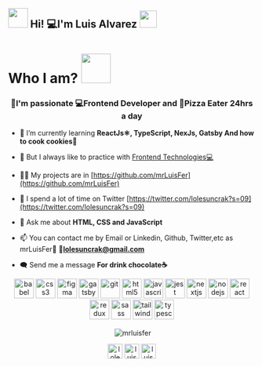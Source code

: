 
<h2> <img src="https://media.giphy.com/media/ObNTw8Uzwy6KQ/giphy.gif" width="40px"> Hi! 💻I'm Luis Alvarez <img src="https://media.giphy.com/media/fFEFxS3DE5VIY/giphy.gif" width="35px"></h2>

<h1>Who I am? <img src="https://media.giphy.com/media/cXRew6iGi0cLZSl76j/giphy.gif" width="60" height="60" /></h1>

<h3 align="center">🌟I'm passionate 💻Frontend Developer and 🍕Pizza Eater 24hrs a day</h3>

- 🌱 I’m currently learning **ReactJs⚛️, TypeScript, NexJs, Gatsby And how to cook cookies🍪**

- 🌟 But I always like to practice with [Frontend Technologies💻](https://github.com/mrLuisFer)

- 👨‍💻 My projects are in [https://github.com/mrLuisFer](https://github.com/mrLuisFer)

- 💬 I spend a lot of time on Twitter [https://twitter.com/lolesuncrak?s=09](https://twitter.com/lolesuncrak?s=09)

- 📝 Ask me about **HTML, CSS and JavaScript**

- 📫 You can contact me by Email or Linkedin, Github, Twitter,etc as mrLuisFer🌟 **💼lolesuncrak@gmail.com**

- 🗨️ Send me a message **For drink chocolate☕**

<p align="center">
<img src="https://www.vectorlogo.zone/logos/babeljs/babeljs-icon.svg" alt="babel" width="40" height="40"/> 
<img src="https://devicons.github.io/devicon/devicon.git/icons/css3/css3-original-wordmark.svg" alt="css3" width="40" height="40"/> 
<img src="https://www.vectorlogo.zone/logos/figma/figma-icon.svg" alt="figma" width="40" height="40"/> 
<img src="https://www.vectorlogo.zone/logos/gatsbyjs/gatsbyjs-icon.svg" alt="gatsby" width="40" height="40"/> 
<img src="https://www.vectorlogo.zone/logos/git-scm/git-scm-icon.svg" alt="git" width="40" height="40"/>
<img src="https://devicons.github.io/devicon/devicon.git/icons/html5/html5-original-wordmark.svg" alt="html5" width="40" height="40"/>
<img src="https://devicons.github.io/devicon/devicon.git/icons/javascript/javascript-original.svg" alt="javascript" width="40" height="40"/> 
<img src="https://i.ibb.co/Yj6p14L/jest.png" alt="jest" width="40" height="40"/> 
<img src="https://cdn.worldvectorlogo.com/logos/nextjs-3.svg" alt="nextjs" width="40" height="40"/> 
<img src="https://devicons.github.io/devicon/devicon.git/icons/nodejs/nodejs-original-wordmark.svg" alt="nodejs" width="40" height="40"/> 
<img src="https://devicons.github.io/devicon/devicon.git/icons/react/react-original-wordmark.svg" alt="react" width="40" height="40"/> 
<img src="https://devicons.github.io/devicon/devicon.git/icons/redux/redux-original.svg" alt="redux" width="40" height="40"/> 
<img src="https://devicons.github.io/devicon/devicon.git/icons/sass/sass-original.svg" alt="sass" width="40" height="40"/> 
<img src="https://www.vectorlogo.zone/logos/tailwindcss/tailwindcss-icon.svg" alt="tailwind" width="40" height="40"/> 
<img src="https://devicons.github.io/devicon/devicon.git/icons/typescript/typescript-original.svg" alt="typescript" width="40" height="40"/></p>

<p align="center">&nbsp;<img align="center" src="https://github-readme-stats.vercel.app/api?username=mrluisfer&show_icons=true" alt="mrluisfer" /></p>

<p align="center">
<a href="https://twitter.com/lolesuncrak" target="blank"><img align="center" src="https://cdn.jsdelivr.net/npm/simple-icons@3.0.1/icons/twitter.svg" alt="lolesuncrak" height="30" width="30" /></a>
<a href="https://linkedin.com/in/luis fernando alvarez manriquez" target="blank"><img align="center" src="https://cdn.jsdelivr.net/npm/simple-icons@3.0.1/icons/linkedin.svg" alt="luis fernando alvarez manriquez" height="30" width="30" /></a>
<a href='mailto:lolesuncrak@gmail.com' target='blank'><img align='center' src="https://unpkg.com/simple-icons@3.4.1/icons/gmail.svg" width="30" height="30" alt="luis fernando alvarez manriquez" /></a>
</p>

<!-- <img align="center" alt="GIF" src="https://media3.giphy.com/media/Q7SKqn3G97xpmfSOvG/giphy.gif?cid=ecf05e47gyjga4hbh8a62dwyu0epfv84eq5irr2dgctcz2fv&rid=giphy.gif" width="300" height="300" /> -->
